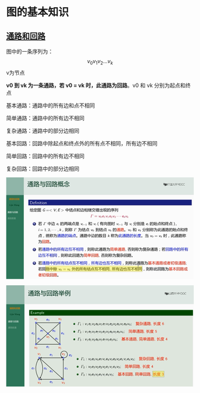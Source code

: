 # 图的基本知识



## [通路和回路](https://blog.csdn.net/qq_21774161/article/details/103063860)

图中的一条序列为：$$ v_0 v_1 v_2 ... v_k$$  v为节点

**v0 到 vk 为一条通路，若 v0 = vk 时，此通路为回路**。v0 和 vk 分别为起点和终点

基本通路：通路中的所有边和点不相同

简单通路：通路中的所有边不相同

复杂通路：通路中的部分边相同

基本回路：回路中除起点和终点外的所有点不相同，所有边不相同

简单回路：回路中的所有边不相同

复杂回路：回路中的部分边相同

![通路回路1](./doc/通路回路1.png)

![通路回路2](./doc/通路回路2.png)